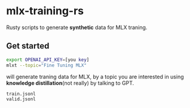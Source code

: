 # mlx-training-rs

Rusty scripts to generate __synthetic__ data for MLX traning.

## Get started

```sh
export OPENAI_API_KEY=[you key]
mlxt --topic="Fine Tuning MLX"
```

will generate traning data for MLX, by a topic you are interested in using __knowledge distillation__(not really) by talking to GPT.
```
train.jsonl
valid.jsonl
```
